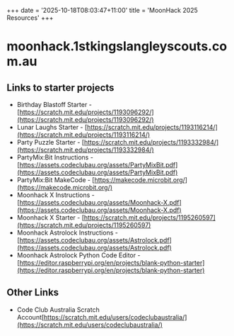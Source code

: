 +++
date = '2025-10-18T08:03:47+11:00'
title = 'MoonHack 2025 Resources'
+++

# moonhack.1stkingslangleyscouts.com.au

## Links to starter projects

- Birthday Blastoff Starter - [https://scratch.mit.edu/projects/1193096292/](https://scratch.mit.edu/projects/1193096292/)
- Lunar Laughs Starter - [https://scratch.mit.edu/projects/1193116214/](https://scratch.mit.edu/projects/1193116214/)
- Party Puzzle Starter - [https://scratch.mit.edu/projects/1193332984/](https://scratch.mit.edu/projects/1193332984/)
- PartyMix:Bit Instructions - [https://assets.codeclubau.org/assets/PartyMixBit.pdf](https://assets.codeclubau.org/assets/PartyMixBit.pdf)
- PartyMix:Bit MakeCode - [https://makecode.microbit.org/](https://makecode.microbit.org/)
- Moonhack X Instructions - [https://assets.codeclubau.org/assets/Moonhack-X.pdf](https://assets.codeclubau.org/assets/Moonhack-X.pdf)
- Moonhack X Starter - [https://scratch.mit.edu/projects/1195260597](https://scratch.mit.edu/projects/1195260597)
- Moonhack Astrolock Instructions - [https://assets.codeclubau.org/assets/Astrolock.pdf](https://assets.codeclubau.org/assets/Astrolock.pdf)
- Moonhack Astrolock Python Code Editor - [https://editor.raspberrypi.org/en/projects/blank-python-starter](https://editor.raspberrypi.org/en/projects/blank-python-starter)

## Other Links

- Code Club Australia Scratch Account[https://scratch.mit.edu/users/codeclubaustralia/](https://scratch.mit.edu/users/codeclubaustralia/)
